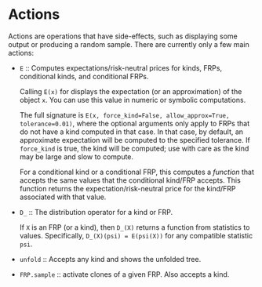 # Actions

Actions are operations that have side-effects, such as displaying some output
or producing a random sample. There are currently only a few main actions:

+ `E` :: Computes expectations/risk-neutral prices for kinds, FRPs, conditional kinds,
         and conditional FRPs.

   Calling `E(x)` for displays the expectation (or an approximation) of the object `x`.
   You can use this value in numeric or symbolic computations.

   The full signature is `E(x, force_kind=False, allow_approx=True, tolerance=0.01)`,
   where the optional arguments only apply to FRPs that do not have a kind computed
   in that case. In that case, by default, an approximate expectation will be
   computed to the specified tolerance. If `force_kind` is true, the kind will be
   computed; use with care as the kind may be large and slow to compute.

   For a conditional kind or a conditional FRP, this computes a *function*
   that accepts the same values that the conditional kind/FRP accepts.
   This function returns the expectation/risk-neutral price for the kind/FRP
   associated with that value.
   
+ `D_` :: The distribution operator for a kind or FRP.

   If `X` is an FRP (or a kind), then `D_(X)` returns a function from statistics
   to values. Specifically, `D_(X)(psi) = E(psi(X))` for any compatible statistic
   `psi`.

+ `unfold` :: Accepts any kind and shows the unfolded tree.

+ `FRP.sample` :: activate clones of a given FRP. Also accepts a kind.


